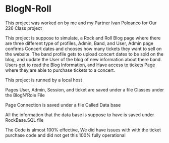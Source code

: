 # BlogN-Roll
This project was worked on by me and my Partner Ivan Poloanco for Our 226 Class project

This project is suppose to simulate, a Rock and Roll Blog page where there are three different type of profiles,
Admin, Band, and User, Admin page confirms Concert dates and chooses how many tickets they want to sell on the website. 
The band profile gets to upload concert dates to be sold on the blog, and update the User of the blog of new information about there band. 
Users get to read the Blog Information, and Have access to tickets Page where they are able to purchase tickets to a concert.

This project is runned by a local host

Pages User, Admin, Session, and ticket are saved under a file Classes under the BlogN'Role File

Page Connection is saved under a file Called Data base

All the information that the data base is suppose to have is saved under RockBase.SQL file 

The Code is almost 100% effective, We did have issues with with the ticket purchase code and did not get this 100% fully operational
